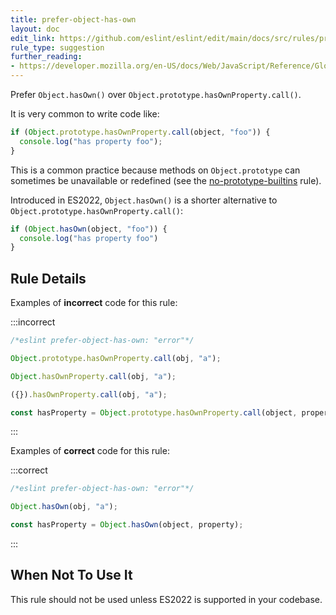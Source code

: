 ```yaml
---
title: prefer-object-has-own
layout: doc
edit_link: https://github.com/eslint/eslint/edit/main/docs/src/rules/prefer-object-has-own.md
rule_type: suggestion
further_reading:
- https://developer.mozilla.org/en-US/docs/Web/JavaScript/Reference/Global_Objects/Object/hasOwn
---
```


<!--FIXABLE-->

Prefer `Object.hasOwn()` over `Object.prototype.hasOwnProperty.call()`.

It is very common to write code like:

```js
if (Object.prototype.hasOwnProperty.call(object, "foo")) {
  console.log("has property foo");
}
```

This is a common practice because methods on `Object.prototype` can sometimes be unavailable or redefined (see the [no-prototype-builtins](no-prototype-builtins) rule).

Introduced in ES2022, `Object.hasOwn()` is a shorter alternative to `Object.prototype.hasOwnProperty.call()`:

```js
if (Object.hasOwn(object, "foo")) {
  console.log("has property foo")
}
```

## Rule Details

Examples of **incorrect** code for this rule:

:::incorrect

```js
/*eslint prefer-object-has-own: "error"*/

Object.prototype.hasOwnProperty.call(obj, "a");

Object.hasOwnProperty.call(obj, "a");

({}).hasOwnProperty.call(obj, "a");

const hasProperty = Object.prototype.hasOwnProperty.call(object, property);
```

:::

Examples of **correct** code for this rule:

:::correct

```js
/*eslint prefer-object-has-own: "error"*/

Object.hasOwn(obj, "a");

const hasProperty = Object.hasOwn(object, property);
```

:::

## When Not To Use It

This rule should not be used unless ES2022 is supported in your codebase.

